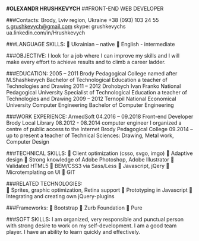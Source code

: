 **#OLEXANDR HRUSHKEVYCH**
##FRONT-END WEB DEVELOPER

###Contacts:
Brody, Lviv region, Ukraine
+38 (093) 103 24 55
s.grushkevych@gmail.com
skype: grushkevychs
ua.linkedin.com/in/Hrushkevych

###LANGUAGE SKILLS:
	Ukrainian – native 
	English -  intermediate 

###OBJECTIVE:
I look for a job where I can improve my skills and I will make every effort to achieve results and to climb a career ladder.

###EDUCATION:
2005 – 2011
Brody Pedagogical College named after M.Shashkevych Bachelor of Technological Education a teacher of Technologies and Drawing 
2011 – 2012
Drohobych Ivan Franko National Pedagogical University Specialist of Technological Education a teacher of Technologies and Drawing
2009 – 2012
Ternopil National Economical University Computer Engineering Bachelor of Computer Engineering 

###WORK EXPERIENCE:
ArmedSoft 04.2016 – 09.2018 Front-end Developer
Brody Local Library 08.2012 - 08.2014 computer engineer I organized a centre of public access to the Internet
Brody Pedagogical College 09.2014 – up to present a teacher of Technical Sciences: Drawing, Metal work, Computer Design

###TECHNICAL SKILLS:
	Client optimization (csso, svgo, imgo)
	Adaptive design
	Strong knowledge of Adobe Photoshop, Adobe Illustrator
	Validated HTML5
	BEM/CSS3 via Sass/Less
	Javascript, jQery
	Microtemplating on UI
	GIT 

###RELATED TECHNOLOGIES:  
	Sprites, graphic optimization, Retina support
	Prototyping in Javascript
	Integrating and creating own jQuery-plugins

###Frameworks:
	Bootstrap
	Zurb Foundation
	Pure  

###SOFT SKILLS:
I am organized, very responsible and punctual person with strong desire to work on my self-development. I am a good team player. I have an ability to learn quickly and effectively.